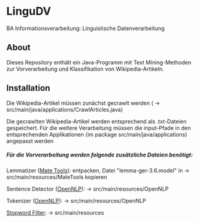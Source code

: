 # LinguDV
BA Informationsverarbeitung: Linguistische Datenverarbeitung

## About
Dieses Repository enthält ein Java-Programm mit Text Mining-Methoden zur Vorverarbeitung
und Klassifikation von Wikipedia-Artikeln.

## Installation
Die Wikipedia-Artikel müssen zunächst gecrawlt werden ( -> src/main/java/applications/CrawlArticles.java)

Die gecrawlten Wikipedia-Artikel werden entsprechend als .txt-Dateien gespeichert. Für die weitere
Verarbeitung müssen die input-Pfade in den entsprechenden Applikationen (im package src/main/java/applications) angepasst werden

##### Für die Vorverarbeitung werden folgende zusätzliche Dateien benötigt:

Lemmatizer ([Mate Tools](https://storage.googleapis.com/google-code-archive-downloads/v2/code.google.com/mate-tools/ger-tagger+lemmatizer+morphology+graph-based-3.6+.tgz)): 
entpacken, Datei "lemma-ger-3.6.model" in -> src/main/resources/MateTools kopieren

Sentence Detector ([OpenNLP](http://opennlp.sourceforge.net/models-1.5/de-sent.bin)): -> src/main/resources/OpenNLP

Tokenizer ([OpenNLP](http://opennlp.sourceforge.net/models-1.5/de-token.bin)): -> src/main/resources/OpenNLP

[Stopword Filter](https://github.com/stopwords-iso/stopwords-de): -> src/main/resources
